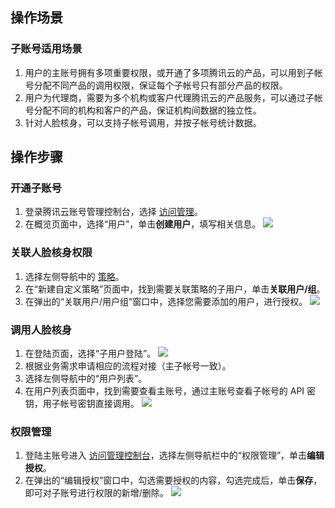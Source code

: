 ﻿## 操作场景
### 子账号适用场景
1. 用户的主账号拥有多项重要权限，或开通了多项腾讯云的产品，可以用到子帐号分配不同产品的调用权限，保证每个子帐号只有部分产品的权限。
2. 用户为代理商，需要为多个机构或客户代理腾讯云的产品服务，可以通过子帐号分配不同的机构和客户的产品，保证机构间数据的独立性。
3. 针对人脸核身，可以支持子帐号调用，并按子帐号统计数据。

## 操作步骤
### 开通子账号
1. 登录腾讯云账号管理控制台，选择 [访问管理](https://console.cloud.tencent.com/cam/overview)。
2. 在概览页面中，选择“用户”，单击**创建用户**，填写相关信息。
![](https://qcloudimg.tencent-cloud.cn/raw/b08374fba7de01684ccb7e4b2e77808e.png)

### 关联人脸核身权限
1. 选择左侧导航中的 [策略](https://console.cloud.tencent.com/cam/policy)。
2. 在“新建自定义策略”页面中，找到需要关联策略的子用户，单击**关联用户/组**。
3. 在弹出的“关联用户/用户组”窗口中，选择您需要添加的用户，进行授权。
![](https://qcloudimg.tencent-cloud.cn/raw/7b83a468fe4898bbf31c3ad8f66bd11c.png)

### 调用人脸核身
1. 在登陆页面，选择“子用户登陆”。
![](https://qcloudimg.tencent-cloud.cn/raw/acc650686360042c82fa25936cdf70b3.png)
2. 根据业务需求申请相应的流程对接（主子帐号一致）。
3. 选择左侧导航中的“用户列表”。
4. 在用户列表页面中，找到需要查看主账号，通过主账号查看子帐号的 API 密钥，用子帐号密钥直接调用。
![](https://qcloudimg.tencent-cloud.cn/raw/3c874251e26e0316e1b5503fd0a9bb24.png)

### 权限管理
1. 登陆主账号进入 [访问管理控制台](https://console.cloud.tencent.com/cam/overview)，选择左侧导航栏中的“权限管理”，单击**编辑授权**。
2. 在弹出的“编辑授权”窗口中，勾选需要授权的内容，勾选完成后，单击**保存**，即可对子账号进行权限的新增/删除。
![](https://qcloudimg.tencent-cloud.cn/raw/2fe0f5c7966dde2b156874cc73ed4450.png)












